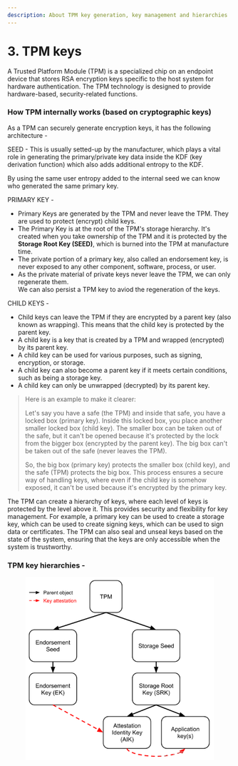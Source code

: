 ```yaml
---
description: About TPM key generation, key management and hierarchies
---
```


# 3. TPM keys

A Trusted Platform Module (TPM) is a specialized chip on an endpoint device that stores RSA encryption keys specific to the host system for hardware authentication. The TPM technology is designed to provide hardware-based, security-related functions.

### How TPM internally works (based on cryptographic keys)

As a TPM can securely generate encryption keys, it has the following architecture -

SEED - This is usually setted-up by the manufacturer, which plays a vital role in generating the primary/private key data inside the KDF (key derivation function) which also adds additional entropy to the KDF.

By using the same user entropy added to the internal seed we can know who generated the same primary key.&#x20;

PRIMARY KEY -&#x20;

* Primary Keys are generated by the TPM and never leave the TPM. They are used to protect (encrypt) child keys.&#x20;
* The Primary Key is at the root of the TPM's storage hierarchy. It's created when you take ownership of the TPM and it is protected by the **Storage Root Key (SEED)**, which is burned into the TPM at manufacture time.
* The private portion of a primary key, also called an endorsement key, is never exposed to any other component, software, process, or user.
* As the private material of private keys never leave the TPM, we can only regenerate them.\
  We can also persist a TPM key to aviod the regeneration of the keys.

CHILD KEYS -&#x20;

* Child keys can leave the TPM if they are encrypted by a parent key (also known as wrapping). This means that the child key is protected by the parent key.&#x20;
* A child key is a key that is created by a TPM and wrapped (encrypted) by its parent key.&#x20;
* A child key can be used for various purposes, such as signing, encryption, or storage.&#x20;
* A child key can also become a parent key if it meets certain conditions, such as being a storage key.&#x20;
* A child key can only be unwrapped (decrypted) by its parent key.

> Here is an example to make it clearer:
>
> Let's say you have a safe (the TPM) and inside that safe, you have a locked box (primary key). Inside this locked box, you place another smaller locked box (child key). The smaller box can be taken out of the safe, but it can't be opened because it's protected by the lock from the bigger box (encrypted by the parent key). The big box can't be taken out of the safe (never leaves the TPM).
>
> So, the big box (primary key) protects the smaller box (child key), and the safe (TPM) protects the big box. This process ensures a secure way of handling keys, where even if the child key is somehow exposed, it can't be used because it's encrypted by the primary key.

The TPM can create a hierarchy of keys, where each level of keys is protected by the level above it. This provides security and flexibility for key management. For example, a primary key can be used to create a storage key, which can be used to create signing keys, which can be used to sign data or certificates. The TPM can also seal and unseal keys based on the state of the system, ensuring that the keys are only accessible when the system is trustworthy.

### TPM key hierarchies -

<figure><img src=".gitbook/assets/image.png" alt=""><figcaption></figcaption></figure>


